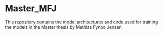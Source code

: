 # Master_MFJ
This repository contains the model architectures and code used for training the models in the Master thesis by Mathias Fynbo Jensen
